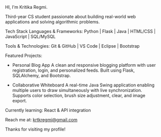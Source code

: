 HI, I'm Kritika Regmi.

Third-year CS student passionate about building real-world web applications and solving algorithmic problems.

Tech Stack
Languages & Frameworks: 
Python | Flask | Java | HTML/CSS | JavaScript | SQL/MySQL  

Tools & Technologies: 
Git & GitHub | VS Code | Eclipse | Bootstrap  

Featured Projects:
- Personal Blog App
A clean and responsive blogging platform with user registration, login, and personalized feeds. Built using Flask, SQLAlchemy, and Bootstrap.

- Collaborative Whiteboard
A real-time Java Swing application enabling multiple users to draw simultaneously with live synchronization. Supports color selection, brush size adjustment, clear, and image export.

Currently learning: React & API integration

Reach me at: krtkregmi@gmail.com

Thanks for visiting my profile!
